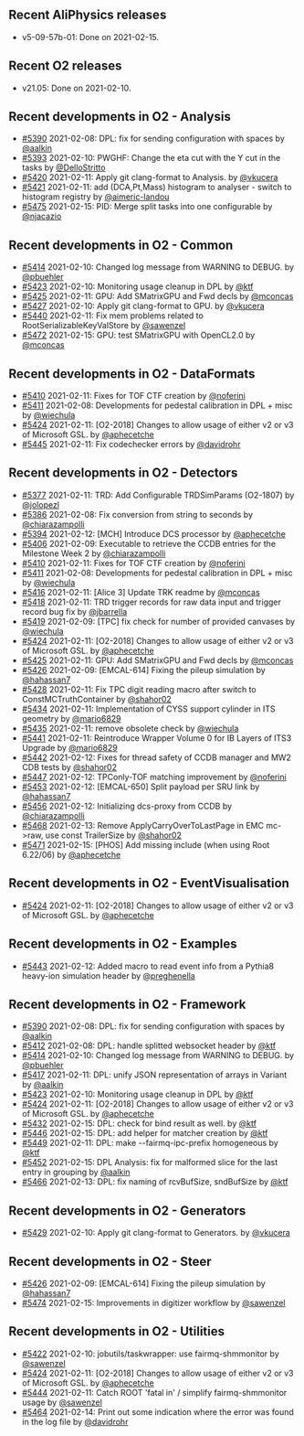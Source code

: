 ## Recent AliPhysics releases
- v5-09-57b-01: Done on 2021-02-15.
## Recent O2 releases
- v21.05: Done on 2021-02-10.
## Recent developments in O2 - Analysis
- [#5390](https://github.com/AliceO2Group/AliceO2/pull/5390) 2021-02-08: DPL: fix for sending configuration with spaces by [@aalkin](https://github.com/aalkin)
- [#5393](https://github.com/AliceO2Group/AliceO2/pull/5393) 2021-02-10: PWGHF: Change the eta cut with the Y cut in the tasks by [@DelloStritto](https://github.com/DelloStritto)
- [#5420](https://github.com/AliceO2Group/AliceO2/pull/5420) 2021-02-11: Apply git clang-format to Analysis. by [@vkucera](https://github.com/vkucera)
- [#5421](https://github.com/AliceO2Group/AliceO2/pull/5421) 2021-02-11: add (DCA,Pt,Mass) histogram to analyser - switch to histogram registry by [@aimeric-landou](https://github.com/aimeric-landou)
- [#5475](https://github.com/AliceO2Group/AliceO2/pull/5475) 2021-02-15: PID: Merge split tasks into one configurable by [@njacazio](https://github.com/njacazio)
## Recent developments in O2 - Common
- [#5414](https://github.com/AliceO2Group/AliceO2/pull/5414) 2021-02-10: Changed log message from WARNING to DEBUG. by [@pbuehler](https://github.com/pbuehler)
- [#5423](https://github.com/AliceO2Group/AliceO2/pull/5423) 2021-02-10: Monitoring usage cleanup in DPL by [@ktf](https://github.com/ktf)
- [#5425](https://github.com/AliceO2Group/AliceO2/pull/5425) 2021-02-11: GPU: Add SMatrixGPU and Fwd decls by [@mconcas](https://github.com/mconcas)
- [#5427](https://github.com/AliceO2Group/AliceO2/pull/5427) 2021-02-10: Apply git clang-format to GPU. by [@vkucera](https://github.com/vkucera)
- [#5440](https://github.com/AliceO2Group/AliceO2/pull/5440) 2021-02-11: Fix mem problems related to RootSerializableKeyValStore by [@sawenzel](https://github.com/sawenzel)
- [#5472](https://github.com/AliceO2Group/AliceO2/pull/5472) 2021-02-15: GPU: test SMatrixGPU with OpenCL2.0 by [@mconcas](https://github.com/mconcas)
## Recent developments in O2 - DataFormats
- [#5410](https://github.com/AliceO2Group/AliceO2/pull/5410) 2021-02-11: Fixes for TOF CTF creation by [@noferini](https://github.com/noferini)
- [#5411](https://github.com/AliceO2Group/AliceO2/pull/5411) 2021-02-08: Developments for pedestal calibration in DPL + misc by [@wiechula](https://github.com/wiechula)
- [#5424](https://github.com/AliceO2Group/AliceO2/pull/5424) 2021-02-11: [O2-2018] Changes to allow usage of either v2 or v3 of Microsoft GSL. by [@aphecetche](https://github.com/aphecetche)
- [#5445](https://github.com/AliceO2Group/AliceO2/pull/5445) 2021-02-11: Fix codechecker errors by [@davidrohr](https://github.com/davidrohr)
## Recent developments in O2 - Detectors
- [#5377](https://github.com/AliceO2Group/AliceO2/pull/5377) 2021-02-11: TRD: Add Configurable TRDSimParams (O2-1807) by [@jolopezl](https://github.com/jolopezl)
- [#5386](https://github.com/AliceO2Group/AliceO2/pull/5386) 2021-02-08: Fix conversion from string to seconds by [@chiarazampolli](https://github.com/chiarazampolli)
- [#5394](https://github.com/AliceO2Group/AliceO2/pull/5394) 2021-02-12: [MCH] Introduce DCS processor by [@aphecetche](https://github.com/aphecetche)
- [#5406](https://github.com/AliceO2Group/AliceO2/pull/5406) 2021-02-09: Executable to retrieve the CCDB entries for the Milestone Week 2 by [@chiarazampolli](https://github.com/chiarazampolli)
- [#5410](https://github.com/AliceO2Group/AliceO2/pull/5410) 2021-02-11: Fixes for TOF CTF creation by [@noferini](https://github.com/noferini)
- [#5411](https://github.com/AliceO2Group/AliceO2/pull/5411) 2021-02-08: Developments for pedestal calibration in DPL + misc by [@wiechula](https://github.com/wiechula)
- [#5416](https://github.com/AliceO2Group/AliceO2/pull/5416) 2021-02-11: [Alice 3] Update TRK readme by [@mconcas](https://github.com/mconcas)
- [#5418](https://github.com/AliceO2Group/AliceO2/pull/5418) 2021-02-11: TRD trigger records for raw data input and trigger record bug fix by [@jbarrella](https://github.com/jbarrella)
- [#5419](https://github.com/AliceO2Group/AliceO2/pull/5419) 2021-02-09: [TPC] fix check for number of provided canvases by [@wiechula](https://github.com/wiechula)
- [#5424](https://github.com/AliceO2Group/AliceO2/pull/5424) 2021-02-11: [O2-2018] Changes to allow usage of either v2 or v3 of Microsoft GSL. by [@aphecetche](https://github.com/aphecetche)
- [#5425](https://github.com/AliceO2Group/AliceO2/pull/5425) 2021-02-11: GPU: Add SMatrixGPU and Fwd decls by [@mconcas](https://github.com/mconcas)
- [#5426](https://github.com/AliceO2Group/AliceO2/pull/5426) 2021-02-09: [EMCAL-614] Fixing the pileup simulation by [@hahassan7](https://github.com/hahassan7)
- [#5428](https://github.com/AliceO2Group/AliceO2/pull/5428) 2021-02-11: Fix TPC digit reading macro after switch to ConstMCTruthContainer by [@shahor02](https://github.com/shahor02)
- [#5434](https://github.com/AliceO2Group/AliceO2/pull/5434) 2021-02-11: Implementation of CYSS support cylinder in ITS geometry by [@mario6829](https://github.com/mario6829)
- [#5435](https://github.com/AliceO2Group/AliceO2/pull/5435) 2021-02-11: remove obsolete check by [@wiechula](https://github.com/wiechula)
- [#5441](https://github.com/AliceO2Group/AliceO2/pull/5441) 2021-02-11: Reintroduce Wrapper Volume 0 for IB Layers of ITS3 Upgrade by [@mario6829](https://github.com/mario6829)
- [#5442](https://github.com/AliceO2Group/AliceO2/pull/5442) 2021-02-12: Fixes for thread safety of CCDB manager and MW2 CDB tests by [@shahor02](https://github.com/shahor02)
- [#5447](https://github.com/AliceO2Group/AliceO2/pull/5447) 2021-02-12: TPConly-TOF matching improvement by [@noferini](https://github.com/noferini)
- [#5453](https://github.com/AliceO2Group/AliceO2/pull/5453) 2021-02-12: [EMCAL-650] Split payload per SRU link by [@hahassan7](https://github.com/hahassan7)
- [#5456](https://github.com/AliceO2Group/AliceO2/pull/5456) 2021-02-12: Initializing dcs-proxy from CCDB by [@chiarazampolli](https://github.com/chiarazampolli)
- [#5468](https://github.com/AliceO2Group/AliceO2/pull/5468) 2021-02-13: Remove ApplyCarryOverToLastPage in EMC mc->raw, use const TrailerSize by [@shahor02](https://github.com/shahor02)
- [#5471](https://github.com/AliceO2Group/AliceO2/pull/5471) 2021-02-15: [PHOS] Add missing include (when using Root 6.22/06) by [@aphecetche](https://github.com/aphecetche)
## Recent developments in O2 - EventVisualisation
- [#5424](https://github.com/AliceO2Group/AliceO2/pull/5424) 2021-02-11: [O2-2018] Changes to allow usage of either v2 or v3 of Microsoft GSL. by [@aphecetche](https://github.com/aphecetche)
## Recent developments in O2 - Examples
- [#5443](https://github.com/AliceO2Group/AliceO2/pull/5443) 2021-02-12: Added macro to read event info from a Pythia8 heavy-ion simulation header by [@preghenella](https://github.com/preghenella)
## Recent developments in O2 - Framework
- [#5390](https://github.com/AliceO2Group/AliceO2/pull/5390) 2021-02-08: DPL: fix for sending configuration with spaces by [@aalkin](https://github.com/aalkin)
- [#5412](https://github.com/AliceO2Group/AliceO2/pull/5412) 2021-02-08: DPL: handle splitted websocket header by [@ktf](https://github.com/ktf)
- [#5414](https://github.com/AliceO2Group/AliceO2/pull/5414) 2021-02-10: Changed log message from WARNING to DEBUG. by [@pbuehler](https://github.com/pbuehler)
- [#5417](https://github.com/AliceO2Group/AliceO2/pull/5417) 2021-02-11: DPL: unify JSON representation of arrays in Variant by [@aalkin](https://github.com/aalkin)
- [#5423](https://github.com/AliceO2Group/AliceO2/pull/5423) 2021-02-10: Monitoring usage cleanup in DPL by [@ktf](https://github.com/ktf)
- [#5424](https://github.com/AliceO2Group/AliceO2/pull/5424) 2021-02-11: [O2-2018] Changes to allow usage of either v2 or v3 of Microsoft GSL. by [@aphecetche](https://github.com/aphecetche)
- [#5432](https://github.com/AliceO2Group/AliceO2/pull/5432) 2021-02-15: DPL: check for bind result as well. by [@ktf](https://github.com/ktf)
- [#5446](https://github.com/AliceO2Group/AliceO2/pull/5446) 2021-02-15: DPL: add helper for matcher creation by [@ktf](https://github.com/ktf)
- [#5449](https://github.com/AliceO2Group/AliceO2/pull/5449) 2021-02-11: DPL: make --fairmq-ipc-prefix homogeneous by [@ktf](https://github.com/ktf)
- [#5452](https://github.com/AliceO2Group/AliceO2/pull/5452) 2021-02-15: DPL Analysis: fix for malformed slice for the last entry in grouping by [@aalkin](https://github.com/aalkin)
- [#5466](https://github.com/AliceO2Group/AliceO2/pull/5466) 2021-02-13: DPL: fix naming of rcvBufSize, sndBufSize by [@ktf](https://github.com/ktf)
## Recent developments in O2 - Generators
- [#5429](https://github.com/AliceO2Group/AliceO2/pull/5429) 2021-02-10: Apply git clang-format to Generators. by [@vkucera](https://github.com/vkucera)
## Recent developments in O2 - Steer
- [#5426](https://github.com/AliceO2Group/AliceO2/pull/5426) 2021-02-09: [EMCAL-614] Fixing the pileup simulation by [@hahassan7](https://github.com/hahassan7)
- [#5474](https://github.com/AliceO2Group/AliceO2/pull/5474) 2021-02-15: Improvements in digitizer workflow by [@sawenzel](https://github.com/sawenzel)
## Recent developments in O2 - Utilities
- [#5422](https://github.com/AliceO2Group/AliceO2/pull/5422) 2021-02-10: jobutils/taskwrapper: use fairmq-shmmonitor by [@sawenzel](https://github.com/sawenzel)
- [#5424](https://github.com/AliceO2Group/AliceO2/pull/5424) 2021-02-11: [O2-2018] Changes to allow usage of either v2 or v3 of Microsoft GSL. by [@aphecetche](https://github.com/aphecetche)
- [#5444](https://github.com/AliceO2Group/AliceO2/pull/5444) 2021-02-11: Catch ROOT 'fatal in' / simplify fairmq-shmmonitor usage by [@sawenzel](https://github.com/sawenzel)
- [#5464](https://github.com/AliceO2Group/AliceO2/pull/5464) 2021-02-14: Print out some indication where the error was found in the log file by [@davidrohr](https://github.com/davidrohr)
